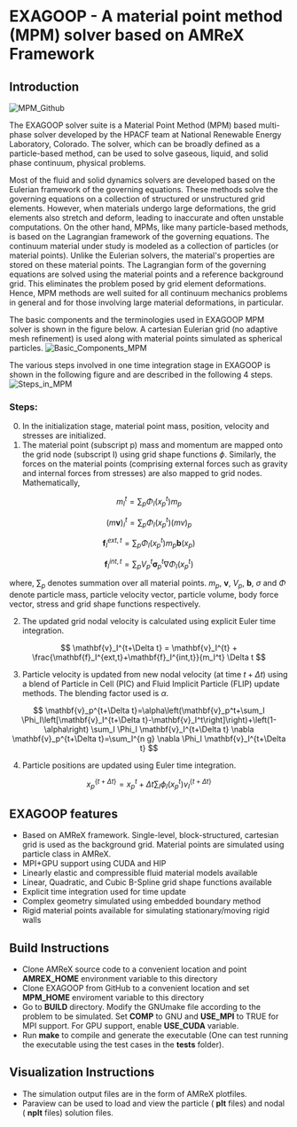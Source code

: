 # EXAGOOP - A material point method (MPM) solver based on AMReX Framework
## Introduction

![MPM_Github](https://github.com/NREL/Exagoop/assets/98907926/59a06fe9-56c3-4822-9d57-996e7beebd0f)

The EXAGOOP solver suite is a Material Point Method (MPM) based multi-phase solver developed by the HPACF team at National Renewable Energy Laboratory, Colorado. The solver, which can be broadly defined as a particle-based method, can be used to solve gaseous, liquid, and solid phase continuum, physical problems.

Most of the fluid and solid dynamics solvers are developed based on the Eulerian framework of the governing equations. These methods solve the governing equations on a collection of structured or unstructured grid elements. However, when materials undergo large deformations, the grid elements also stretch and deform, leading to inaccurate and often unstable computations. On the other hand, MPMs, like many particle-based methods, is based on the Lagrangian framework of the governing equations. The continuum material under study is modeled as a collection of particles (or material points). Unlike the Eulerian solvers, the material's properties are stored on these material points. The Lagrangian form of the governing equations are solved using the material points and a reference background grid. This eliminates the problem posed by grid element deformations. Hence, MPM methods are well suited for all continuum mechanics problems in general and for those involving large material deformations, in particular.

The basic components and the terminologies used in EXAGOOP MPM solver is shown in the figure below. A cartesian Eulerian grid (no adaptive mesh refinement) is used along with material points simulated as spherical particles.
![Basic_Components_MPM](https://github.com/NREL/Exagoop/assets/98907926/d788b923-fe35-499d-98f9-c37e7c4bf06b)


The various steps involved in one time integration stage in EXAGOOP is shown in the following figure and are described in the following 4 steps.
![Steps_in_MPM](https://github.com/NREL/Exagoop/assets/98907926/30811ef6-57ca-4983-89ed-65b27c14f70d)


### Steps:

0. In the initialization stage, material point mass, position, velocity and stresses are initialized.
1. The material point (subscript p) mass and momentum are mapped onto the grid node (subscript I) using grid shape functions $\phi$. Similarly, the forces on the material points (comprising external forces such as gravity and internal forces from stresses) are also mapped to grid nodes. Mathematically, 

$$
m_I^t = \sum_p \Phi_I (x_p^t) m_p
$$

$$
(m\mathbf{v})_I^t = \sum_p \Phi_I (x_p^t) (mv)_p
$$

$$
\mathbf{f}_I^{ext,t} = \sum_p \Phi_I (x_p^t) m_p \mathbf{b}(x_p)
$$

$$
\mathbf{f}_I^{int,t} = \sum_p V_p^t \mathbf{\sigma}_p^t \nabla \Phi_I (x_p^t)
$$

where, $\sum_p$ denotes summation over all material points. $m_p$, $\mathbf{v}$, $V_p$, $\mathbf{b}$, $\sigma$ and $\Phi$ denote particle mass, particle velocity vector, particle volume, body force vector, stress and grid shape functions respectively.

2. The updated grid nodal velocity is calculated using explicit Euler time integration. 

$$
\mathbf{v}_I^{t+\Delta t} = \mathbf{v}_I^{t} + \frac{\mathbf{f}_I^{ext,t}+\mathbf{f}_I^{int,t}}{m_I^t} \Delta t
$$

3. Particle velocity is updated from new nodal velocity (at time $t+\Delta t$) using a blend of Particle in Cell (PIC) and Fluid Implicit Particle (FLIP) update methods. The blending factor used is $\alpha$.

$$
\mathbf{v}_p^{t+\Delta t}=\alpha\left(\mathbf{v}_p^t+\sum_I \Phi_I\left[\mathbf{v}_I^{t+\Delta t}-\mathbf{v}_I^t\right]\right)+\left(1-\alpha\right) \sum_I \Phi_I \mathbf{v}_I^{t+\Delta t} \nabla \mathbf{v}_p^{t+\Delta t}=\sum_I^{n g} \nabla \Phi_I \mathbf{v}_I^{t+\Delta t}
$$

4. Particle positions are updated using Euler time integration.

$$
x_p^{\{t+\Delta t\}}=x_p^t+\Delta t \sum_I \phi_I\left(x_p^t\right) v_I^{\{t+\Delta t\}}
$$

## EXAGOOP features

- Based on AMReX framework. Single-level, block-structured, cartesian grid is used as the background grid. Material points are simulated using particle class in AMReX.
- MPI+GPU support using CUDA and HIP
- Linearly elastic and compressible fluid material models available
- Linear, Quadratic, and Cubic B-Spline grid shape functions available
- Explicit time integration used for time update
- Complex geometry simulated using embedded boundary method
- Rigid material points available for simulating stationary/moving rigid walls

## Build Instructions

- Clone AMReX source code to a convenient location and point __AMREX_HOME__ environment variable to this directory
- Clone EXAGOOP from GitHub to a convenient location and set __MPM_HOME__ enviroment variable to this directory
- Go to __BUILD__ directory. Modify the GNUmake file according to the problem to be simulated. Set __COMP__ to GNU and __USE_MPI__ to TRUE for MPI support. For GPU support, enable  __USE_CUDA__ variable.
- Run __make__ to compile and generate the executable (One can test running the executable using the test cases in the __tests__ folder).


## Visualization Instructions

- The simulation output files are in the form of AMReX plotfiles.
- Paraview can be used to load and view the particle ( __plt__ files) and nodal ( __nplt__ files) solution files.

 
